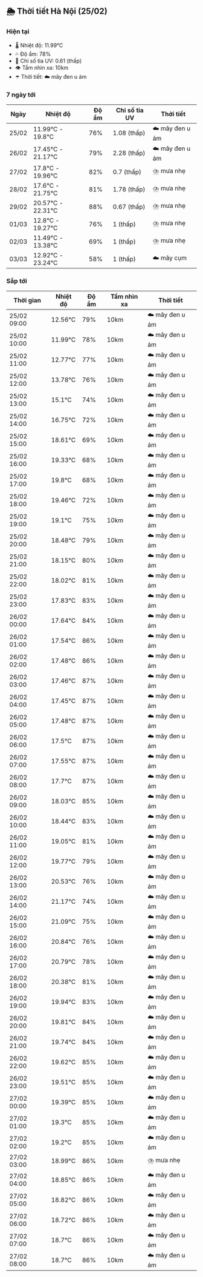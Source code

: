 ## 🌦️ Thời tiết Hà Nội (25/02)

### Hiện tại

- 🌡️ Nhiệt độ: 11.99℃
- 💦 Độ ẩm: 78%
- 🌟 Chỉ số tia UV: 0.61 (thấp)
- 👁️ Tầm nhìn xa: 10km
- ☂️ Thời tiết: ☁️ mây đen u ám

### 7 ngày tới

| Ngày | Nhiệt độ | Độ ẩm | Chỉ số tia UV | Thời tiết |
| --- | --- | --- | --- | --- |
| 25/02 | 11.99℃ - 19.8℃ | 76% | 1.08 (thấp) | ☁️ mây đen u ám |
| 26/02 | 17.45℃ - 21.17℃ | 79% | 2.28 (thấp) | ☁️ mây đen u ám |
| 27/02 | 17.8℃ - 19.96℃ | 82% | 0.7 (thấp) | ⛈️ mưa nhẹ |
| 28/02 | 17.6℃ - 21.75℃ | 81% | 1.78 (thấp) | ⛈️ mưa nhẹ |
| 29/02 | 20.57℃ - 22.31℃ | 88% | 0.67 (thấp) | ⛈️ mưa nhẹ |
| 01/03 | 12.8℃ - 19.27℃ | 76% | 1 (thấp) | ⛈️ mưa nhẹ |
| 02/03 | 11.49℃ - 13.38℃ | 69% | 1 (thấp) | ⛈️ mưa nhẹ |
| 03/03 | 12.92℃ - 23.24℃ | 58% | 1 (thấp) | ☁️ mây cụm |

### Sắp tới

| Thời gian | Nhiệt độ | Độ ẩm | Tầm nhìn xa | Thời tiết |
| --- | --- | --- | --- | --- |
| 25/02 09:00 | 12.56℃ | 79% | 10km | ☁️ mây đen u ám |
| 25/02 10:00 | 11.99℃ | 78% | 10km | ☁️ mây đen u ám |
| 25/02 11:00 | 12.77℃ | 77% | 10km | ☁️ mây đen u ám |
| 25/02 12:00 | 13.78℃ | 76% | 10km | ☁️ mây đen u ám |
| 25/02 13:00 | 15.1℃ | 74% | 10km | ☁️ mây đen u ám |
| 25/02 14:00 | 16.75℃ | 72% | 10km | ☁️ mây đen u ám |
| 25/02 15:00 | 18.61℃ | 69% | 10km | ☁️ mây đen u ám |
| 25/02 16:00 | 19.33℃ | 68% | 10km | ☁️ mây đen u ám |
| 25/02 17:00 | 19.8℃ | 68% | 10km | ☁️ mây đen u ám |
| 25/02 18:00 | 19.46℃ | 72% | 10km | ☁️ mây đen u ám |
| 25/02 19:00 | 19.1℃ | 75% | 10km | ☁️ mây đen u ám |
| 25/02 20:00 | 18.48℃ | 79% | 10km | ☁️ mây đen u ám |
| 25/02 21:00 | 18.15℃ | 80% | 10km | ☁️ mây đen u ám |
| 25/02 22:00 | 18.02℃ | 81% | 10km | ☁️ mây đen u ám |
| 25/02 23:00 | 17.83℃ | 83% | 10km | ☁️ mây đen u ám |
| 26/02 00:00 | 17.64℃ | 84% | 10km | ☁️ mây đen u ám |
| 26/02 01:00 | 17.54℃ | 86% | 10km | ☁️ mây đen u ám |
| 26/02 02:00 | 17.48℃ | 86% | 10km | ☁️ mây đen u ám |
| 26/02 03:00 | 17.46℃ | 87% | 10km | ☁️ mây đen u ám |
| 26/02 04:00 | 17.45℃ | 87% | 10km | ☁️ mây đen u ám |
| 26/02 05:00 | 17.48℃ | 87% | 10km | ☁️ mây đen u ám |
| 26/02 06:00 | 17.5℃ | 87% | 10km | ☁️ mây đen u ám |
| 26/02 07:00 | 17.55℃ | 87% | 10km | ☁️ mây đen u ám |
| 26/02 08:00 | 17.7℃ | 87% | 10km | ☁️ mây đen u ám |
| 26/02 09:00 | 18.03℃ | 85% | 10km | ☁️ mây đen u ám |
| 26/02 10:00 | 18.44℃ | 83% | 10km | ☁️ mây đen u ám |
| 26/02 11:00 | 19.05℃ | 81% | 10km | ☁️ mây đen u ám |
| 26/02 12:00 | 19.77℃ | 79% | 10km | ☁️ mây đen u ám |
| 26/02 13:00 | 20.53℃ | 76% | 10km | ☁️ mây đen u ám |
| 26/02 14:00 | 21.17℃ | 74% | 10km | ☁️ mây đen u ám |
| 26/02 15:00 | 21.09℃ | 75% | 10km | ☁️ mây đen u ám |
| 26/02 16:00 | 20.84℃ | 76% | 10km | ☁️ mây đen u ám |
| 26/02 17:00 | 20.79℃ | 78% | 10km | ☁️ mây đen u ám |
| 26/02 18:00 | 20.38℃ | 81% | 10km | ☁️ mây đen u ám |
| 26/02 19:00 | 19.94℃ | 83% | 10km | ☁️ mây đen u ám |
| 26/02 20:00 | 19.81℃ | 84% | 10km | ☁️ mây đen u ám |
| 26/02 21:00 | 19.74℃ | 84% | 10km | ☁️ mây đen u ám |
| 26/02 22:00 | 19.62℃ | 85% | 10km | ☁️ mây đen u ám |
| 26/02 23:00 | 19.51℃ | 85% | 10km | ☁️ mây đen u ám |
| 27/02 00:00 | 19.39℃ | 85% | 10km | ☁️ mây đen u ám |
| 27/02 01:00 | 19.3℃ | 85% | 10km | ☁️ mây đen u ám |
| 27/02 02:00 | 19.2℃ | 85% | 10km | ☁️ mây đen u ám |
| 27/02 03:00 | 18.99℃ | 86% | 10km | ⛈️ mưa nhẹ |
| 27/02 04:00 | 18.85℃ | 86% | 10km | ☁️ mây đen u ám |
| 27/02 05:00 | 18.82℃ | 86% | 10km | ☁️ mây đen u ám |
| 27/02 06:00 | 18.72℃ | 86% | 10km | ☁️ mây đen u ám |
| 27/02 07:00 | 18.7℃ | 86% | 10km | ☁️ mây đen u ám |
| 27/02 08:00 | 18.7℃ | 86% | 10km | ☁️ mây đen u ám |
